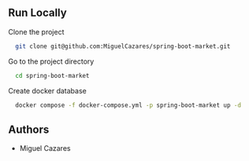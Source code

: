 
## Run Locally

Clone the project

```bash
  git clone git@github.com:MiguelCazares/spring-boot-market.git
```

Go to the project directory

```bash
  cd spring-boot-market
```

Create docker database

```bash
  docker compose -f docker-compose.yml -p spring-boot-market up -d
```
## Authors

- Miguel Cazares

